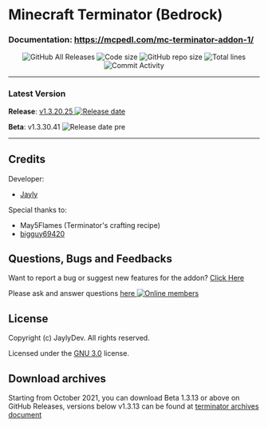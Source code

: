 # Minecraft Terminator (Bedrock)

### Documentation: https://mcpedl.com/mc-terminator-addon-1/

<p align="center">
  <img src="https://img.shields.io/github/downloads/jaylydev/terminator/total.svg" alt="GitHub All Releases"/>
  <img src="https://img.shields.io/github/languages/code-size/jaylydev/terminator.svg" alt="Code size"/>
  <img src="https://img.shields.io/github/repo-size/jaylydev/terminator.svg" alt="GitHub repo size"/>
  <img src="https://img.shields.io/tokei/lines/github/jaylydev/terminator" alt="Total lines"/>
  <img src="https://img.shields.io/github/commit-activity/m/jaylydev/terminator" alt="Commit Activity"/>
  <!--
  <img src="https://img.shields.io/github/downloads/jaylydev/terminator/monthly.svg" alt="Monthly downloads"/>
  <img src="https://travis-ci.org/jaylydev/terminator.svg?branch=main" alt="Build status"/>
  -->
</p>
  
-----

### Latest Version

**Release**: <a href="https://github.com/JaylyDev/terminator/releases/latest"/>v1.3.20.25 <img src="https://img.shields.io/github/release-date/jaylydev/terminator" alt="Release date"/></a>

**Beta**: v1.3.30.41 <img src="https://img.shields.io/github/release-date-pre/jaylydev/terminator" alt="Release date pre"/>

---

## Credits

Developer:

- [Jayly](https://mcpedl.com/user/itsdominicplays/)

Special thanks to:

- May5Flames (Terminator's crafting recipe)
- [bigguy69420](https://github.com/bigguy69420/terminator)

## Questions, Bugs and Feedbacks

Want to report a bug or suggest new features for the addon? [Click Here](https://github.com/JaylyDev/terminator/issues/new/choose)

Please ask and answer questions <a href="https://discord.gg/Xn8TCJWA"/>here <img src="https://img.shields.io/discord/570758760373420033" alt="Online members"></a>

## License

Copyright (c) JaylyDev. All rights reserved.

Licensed under the [GNU 3.0](https://github.com/JaylyDev/terminator/blob/main/LICENSE.md) license.

## Download archives

Starting from October 2021, you can download Beta 1.3.13 or above on GitHub Releases, versions below v1.3.13 can be found at [terminator archives document](https://github.com/JaylyDev/terminator/blob/main/.github/download-archives.md)
